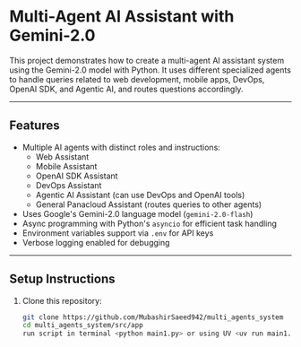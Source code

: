 # Multi-Agent AI Assistant with Gemini-2.0

This project demonstrates how to create a multi-agent AI assistant system using the Gemini-2.0 model with Python. It uses different specialized agents to handle queries related to web development, mobile apps, DevOps, OpenAI SDK, and Agentic AI, and routes questions accordingly.

---

## Features

- Multiple AI agents with distinct roles and instructions:
  - Web Assistant
  - Mobile Assistant
  - OpenAI SDK Assistant
  - DevOps Assistant
  - Agentic AI Assistant (can use DevOps and OpenAI tools)
  - General Panacloud Assistant (routes queries to other agents)
- Uses Google's Gemini-2.0 language model (`gemini-2.0-flash`)
- Async programming with Python's `asyncio` for efficient task handling
- Environment variables support via `.env` for API keys
- Verbose logging enabled for debugging

---

## Setup Instructions

1. Clone this repository:

   ```bash
   git clone https://github.com/MubashirSaeed942/multi_agents_system
   cd multi_agents_system/src/app
   run script in terminal <python main1.py> or using UV <uv run main1.py>
